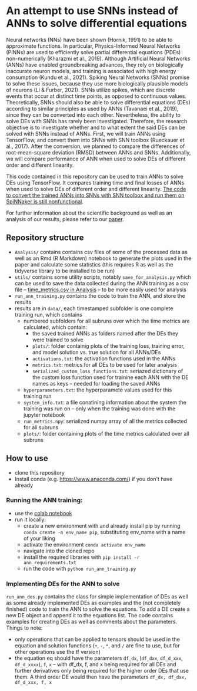 # An attempt to use SNNs instead of ANNs to solve differential equations
Neural networks (NNs) have been shown (Hornik, 1991) to be able to approximate functions. In particular, Physics-Informed Neural Networks (PINNs) are used to efficiently solve partial differential equations (PDEs) non-numerically (Kharazmi et al., 2019). Although Artificial Neural Networks (ANNs) have enabled groundbreaking advances, they rely on biologically inaccurate neuron models, and training is associated with high energy consumption (Kundu et al., 2021). Spiking Neural Networks (SNNs) promise to solve these issues, because they use more biologically plausible models of neurons (Li & Furber, 2021). SNNs utilize spikes, which are discrete events that occur at distinct time points, as opposed to continuous values. Theoretically, SNNs should also be able to solve differential equations (DEs) according to similar principles as used by ANNs (Tavanaei et al., 2019), since they can be converted into each other. Nevertheless, the ability to solve DEs with SNNs has rarely been investigated. Therefore, the research objective is to investigate whether and to what extent the said DEs can be solved with SNNs instead of ANNs. First, we will train ANNs using TensorFlow, and convert them into SNNs with SNN toolbox (Rueckauer et al., 2017). After the conversion, we planned to compare the differences of root-mean-square deviation (RMSD) between ANNs and SNNs. Additionally, we will compare performance of ANN when used to solve DEs of different order and different linearity.

This code contained in this repository can be used to train ANNs to solve DEs using TensorFlow. It compares training time and final losses of ANNs when used to solve DEs of different order and different linearity. [The code to convert the trained ANNs into SNNs with SNN toolbox and run them on SpiNNaker is still nonfunctional](https://github.com/Cl4ryty/spinnaker_test).

For further information about the scientific background as well as an analysis of our results, please refer to our [paper](../blob/master/paper).

## Repository structure
- `Analysis/` contains contains csv files of some of the processed data as well as an Rmd (R Markdown) notebook to generate the plots used in the paper and calculate some statistics (this requires R as well as the tidyverse library to be installed to be run)
- `utils/` contains some utility scripts, notably `save_for_analysis.py` which can be used to save the data collected during the ANN training as a csv file – [time_metrics.csv in Analysis](../main/Analysis/time_metrics.csv) – to be more easily used for analysis
- `run_ann_training.py` contains the code to train the ANN, and store the results
- results are in `data/`, each timestamped subfolder is one complete training run, which contains
  - numbered subfolders for all subruns over which the time metrics are calculated, which contain:
    - the saved trained ANNs as folders named after the DEs they were trained to solve
    - `plots/`: folder containig plots of the training loss, training error, and model solution vs. true solution for all ANNs/DEs
    - `activations.txt`: the activation functions used in the ANNs
    - `metrics.txt`: metrics for all DEs to be used for later analysis
    - `serialized_custom_loss_functions.txt`: seriazed dictionary of the custom loss function used for trainine each ANN with the DE names as keys – needed for loading the saved ANNs
  - `hyperparameters.txt`: the hyperparamete values used for this training run
  - `system_info.txt`: a file conatining information about the system the training was run on – only when the training was done with the jupyter notebook
  - `run_metrics.npy`: serialized numpy array of all the metrics collected for all subruns 
  - `plots/`: folder containing plots of the time metrics calculated over all subruns
  
## How to use
- clone this repository
- Install conda (e.g. https://www.anaconda.com/) if you don't have already

### Running the ANN training:
  - use the [colab notebook](https://colab.research.google.com/drive/1NwvXcDmwGfrzuEHoj2G883BXYrahjgft?usp=sharing)
  - run it locally:
    - create a new environment with and already install pip by running `conda create -n env_name pip`, substituting env_name with a name of your liking
    - activate the environment `conda activate env_name`
    - navigate into the cloned repo
    - install the required libraries with `pip install -r ann_requirements.txt`
    - run the code with `python run_ann_training.py`


### Implementing DEs for the ANN to solve
`run_ann_des.py` contains the class for simple implementation of DEs as well as some already implemented DEs as examples and the (not completely finished) code to train the ANN to solve the equations.
To add a DE create a new DE object and append it to the equations list. The code contains examples for creating DEs as well as comments about the parameters.
Things to note:
- only operations that can be applied to tensors should be used in the equation and solution functions (`+`, `-`, `*`, and `/` are fine to use, but for other operations use the tf version)
- the equation eq should have the parameters `df_dx`, (`df_dxx`, `df_d_xxx`, `df_d_xxxx`), `f`, `x`  – with df_dx, f, and x being required for all DEs and further derivatives only being required for the higher order DEs that use them. A third order DE would then have the parameters `df_dx, df_dxx, df_d_xxx, f, x`
